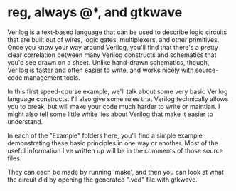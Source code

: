 # reg, always @*, and gtkwave

Verilog is a text-based language that can be used to describe logic circuits that are built out of wires, logic gates, multiplexers, and other primitives. Once you know your way around Verilog, you'll find that there's a pretty clear correlation between many Verilog constructs and schematics that you'd see drawn on a sheet. Unlike hand-drawn schematics, though, Verilog is faster and often easier to write, and works nicely with source-code management tools.

In this first speed-course example, we'll talk about some very basic Verilog language constructs. I'll also give some rules that Verilog technically allows you to break, but will make your code much harder to write or maintian. I might also tell some little white lies about Verilog that make it easier to understand.

In each of the "Example" folders here, you'll find a simple example demonstrating these basic principles in one way or another. Most of the useful information I've written up will be in the comments of those source files.

They can each be made by running 'make', and then you can look at what the circuit did by opening the generated ".vcd" file with gtkwave.
